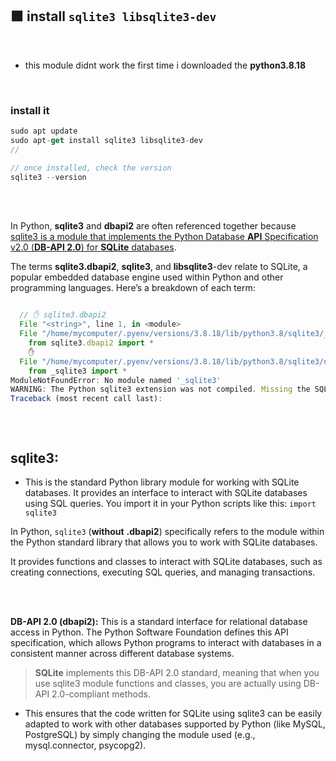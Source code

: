  ## 🟧 install `sqlite3 libsqlite3-dev`


<br>

- this module didnt work the first time i downloaded the **python3.8.18**


<br>

### install it

```javascript
sudo apt update
sudo apt-get install sqlite3 libsqlite3-dev
//

// once installed, check the version
sqlite3 --version

```


<br>


<br>


In Python, **sqlite3** and **dbapi2** are often referenced together because  <u>sqlite3 is a module that implements the Python Database **API** Specification v2.0 (**DB-API 2.0**) for **SQLite** databases</u>.


The terms **sqlite3.dbapi2**, **sqlite3**, and **libsqlite3**-dev relate to SQLite, a popular embedded database engine used within Python and other programming languages. Here’s a breakdown of each term:
<br>

```javascript

  // ✋ sqlite3.dbapi2
  File "<string>", line 1, in <module>
  File "/home/mycomputer/.pyenv/versions/3.8.18/lib/python3.8/sqlite3/__init__.py", line 23, in <module>
    from sqlite3.dbapi2 import *
    ✋
  File "/home/mycomputer/.pyenv/versions/3.8.18/lib/python3.8/sqlite3/dbapi2.py", line 27, in <module>
    from _sqlite3 import *
ModuleNotFoundError: No module named '_sqlite3'
WARNING: The Python sqlite3 extension was not compiled. Missing the SQLite3 lib?
Traceback (most recent call last):



```



<br>

## sqlite3:

- This is the standard Python library module for working with SQLite databases. It provides an interface to interact with SQLite databases using SQL queries. You import it in your Python scripts like this:  `import sqlite3`


In Python, `sqlite3` (**without** **.dbapi2**) specifically refers to the module within the Python standard library that allows you to work with SQLite databases.

It provides functions and classes to interact with SQLite databases, such as creating connections, executing SQL queries, and managing transactions.

<br>
<br>


**DB-API 2.0 (dbapi2):** This is a standard interface for relational database access in Python. The Python Software Foundation defines this API specification, which allows Python programs to interact with databases in a consistent manner across different database systems.

>**SQLite** implements this DB-API 2.0 standard, meaning that when you use sqlite3 module functions and classes, you are actually using DB-API 2.0-compliant methods.

- This ensures that the code written for SQLite using sqlite3 can be easily adapted to work with other databases supported by Python (like MySQL, PostgreSQL) by simply changing the module used (e.g., mysql.connector, psycopg2).

 <br>